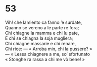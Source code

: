 # 53
  
Vih! che lamiento ca fanno ’e surdate,  
Quanno se vereno a le parte re fora;  
Chi chiagne la mamma e chi lu pate,  
E chi se chiagna la soja mugliera;  
Chi chiagne massarie e chi renare,  
Chi rice: — « Arroba min, chi la pussere? »  
— « Lessa chiagnere a me, so’ sfortunato  
« Stonghe ra rassa a chi me vò bene! »
